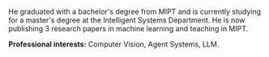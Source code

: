 He graduated with a bachelor's degree from MIPT and is currently studying for a master's degree at the Intelligent Systems Department. He is now publishing 3 research papers in machine learning and teaching in MIPT.

**Professional interests:** Computer Vision, Agent Systems, LLM.
